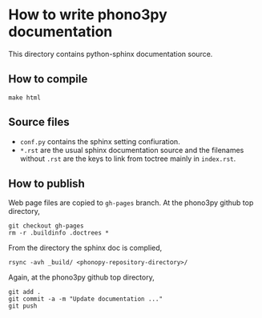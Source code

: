 # How to write phono3py documentation

This directory contains python-sphinx documentation source.

## How to compile

```
make html
```

## Source files

* `conf.py` contains the sphinx setting confiuration.
* `*.rst` are the usual sphinx documentation source and the filenames without `.rst` are the keys to link from toctree mainly in `index.rst`.

## How to publish

Web page files are copied to `gh-pages` branch. At the phono3py github top directory,
```
git checkout gh-pages
rm -r .buildinfo .doctrees *
```

From the directory the sphinx doc is complied,
```
rsync -avh _build/ <phonopy-repository-directory>/
```

Again, at the phono3py github top directory,
```
git add .
git commit -a -m "Update documentation ..."
git push
```
